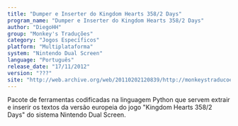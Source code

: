 ```yaml
---
title: "Dumper e Inserter do Kingdom Hearts 358/2 Days"
program_name: "Dumper e Inserter do Kingdom Hearts 358/2 Days"
author: "DiegoHH"
group: "Monkey's Traduções"
category: "Jogos Específicos"
platform: "Multiplataforma"
system: "Nintendo Dual Screen"
language: "Português"
release_date: "17/11/2012"
version: "???"
site: "http://web.archive.org/web/20110202120839/http://monkeystraducoes.com/ (fora do ar)"
---
```

Pacote de ferramentas codificadas na linguagem Python que servem extrair e inserir os textos da versão europeia do jogo "Kingdom Hearts 358/2 Days" do sistema Nintendo Dual Screen.
